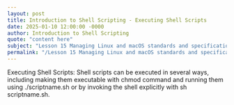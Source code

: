 ```yaml
---
layout: post
title: Introduction to Shell Scripting - Executing Shell Scripts
date: 2025-01-10 12:00:00 -0000
author: Introduction to Shell Scripting
quote: "content here"
subject: "Lesson 15 Managing Linux and macOS standards and specifications"
permalink: "/Lesson 15 Managing Linux and macOS standards and specifications/Introduction to Shell Scripting/Introduction to Shell Scripting - Executing Shell Scripts"
---
```


Executing Shell Scripts: Shell scripts can be executed in several ways, including making them executable with chmod command and running them using ./scriptname.sh or by invoking the shell explicitly with sh scriptname.sh.
